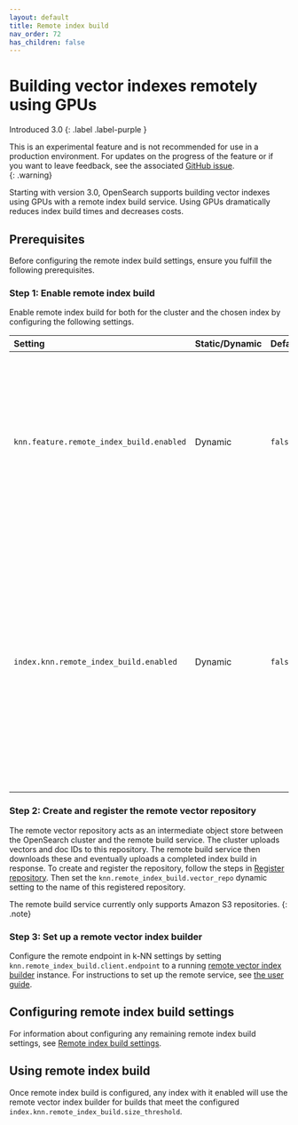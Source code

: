 ```yaml
---
layout: default
title: Remote index build
nav_order: 72
has_children: false
---
```


# Building vector indexes remotely using GPUs
Introduced 3.0 
{: .label .label-purple }

This is an experimental feature and is not recommended for use in a production environment. For updates on the progress of the feature or if you want to leave feedback, see the associated [GitHub issue](https://github.com/opensearch-project/k-NN/issues/2391).    
{: .warning}

Starting with version 3.0, OpenSearch supports building vector indexes using GPUs with a remote index build service. Using GPUs dramatically reduces index build times and decreases costs. 

## Prerequisites

Before configuring the remote index build settings, ensure you fulfill the following prerequisites.

### Step 1: Enable remote index build

Enable remote index build for both for the cluster and the chosen index by configuring the following settings.

Setting | Static/Dynamic | Default | Description
:--- | :--- | :--- | :---
`knn.feature.remote_index_build.enabled` | Dynamic | `false` | A feature flag that enables remote vector index building for the cluster. For more information about enabling feature flags, see [Experimental feature flags]({{site.url}}{{site.baseurl}}/install-and-configure/configuring-opensearch/experimental/).
`index.knn.remote_index_build.enabled` | Dynamic | `false` | Enables remote index building for the index. Currently, the remote index build service supports [Faiss]({{site.url}}{{site.baseurl}}/field-types/supported-field-types/knn-methods-engines/#faiss-engine) indexes with the `hnsw` method and `FP32` data type. For more information about updating dynamic settings, see [Dynamic settings]({{site.url}}{{site.baseurl}}/install-and-configure/configuring-opensearch/index/#dynamic-settings).

### Step 2: Create and register the remote vector repository

The remote vector repository acts as an intermediate object store between the OpenSearch cluster and the remote build service. The cluster uploads vectors and doc IDs to this repository. The remote build service then downloads these and eventually uploads a completed index build in response. To create and register the repository, follow the steps in [Register repository]({{site.url}}{{site.baseurl}}/tuning-your-cluster/availability-and-recovery/snapshots/snapshot-restore/#register-repository). Then set the `knn.remote_index_build.vector_repo` dynamic setting to the name of this registered repository.

The remote build service currently only supports Amazon S3 repositories.
{: .note}

### Step 3: Set up a remote vector index builder

Configure the remote endpoint in k-NN settings by setting `knn.remote_index_build.client.endpoint` to a running [remote vector index builder](https://github.com/opensearch-project/remote-vector-index-builder) instance. For instructions to set up the remote service, see [the user guide](https://github.com/opensearch-project/remote-vector-index-builder/blob/main/USER_GUIDE.md).

## Configuring remote index build settings

For information about configuring any remaining remote index build settings, see [Remote index build settings]({{site.url}}{{site.baseurl}}/vector-search/settings/#remote-index-build-settings).

## Using remote index build

Once remote index build is configured, any index with it enabled will use the remote vector index builder for builds that meet the configured `index.knn.remote_index_build.size_threshold`.